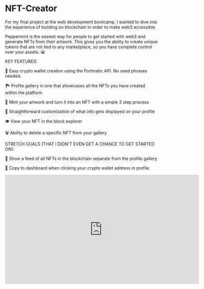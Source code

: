 # NFT-Creator

For my final project at the web development bootcamp, I wanted to dive into the experience of building on blockchain in order to make web3 accessible. 

Peppermint is the easiest way for people to get started with web3 and generate NFTs from their artwork. This gives you the ability to create unique tokens that are not tied to any marketplace, so you have complete control over your assets. 😀

KEY FEATURES:


🔑 Easy crypto wallet creation using the Fortmatic API. No seed phrases needed.

🏞 Profile gallery in one that showcases all the NFTs you have created within the platform 

💎 Mint your artwork and turn it into an NFT with a simple 3 step process

👤 Straightforward customization of what info gets displayed on your profile

👁 View your NFT in the block explorer

🗑 Ability to delete a specific NFT from your gallery 




STRETCH GOALS (THAT I DIDN'T EVEN GET A CHANCE TO GET STARTED ON):


🚀 Show a feed of all NFTs in the blockchain separate from the profile gallery

👤 Copy to dashboard when clicking your crypto wallet address in profile



<iframe title="vimeo-player" src="https://player.vimeo.com/video/786461719?h=d9df95e07f" width="640" height="360" frameborder="0" allowfullscreen></iframe>


